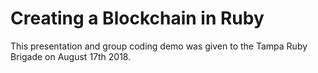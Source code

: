 # Creating a Blockchain in Ruby

This presentation and group coding demo was given to the Tampa Ruby Brigade on August 17th 2018.
